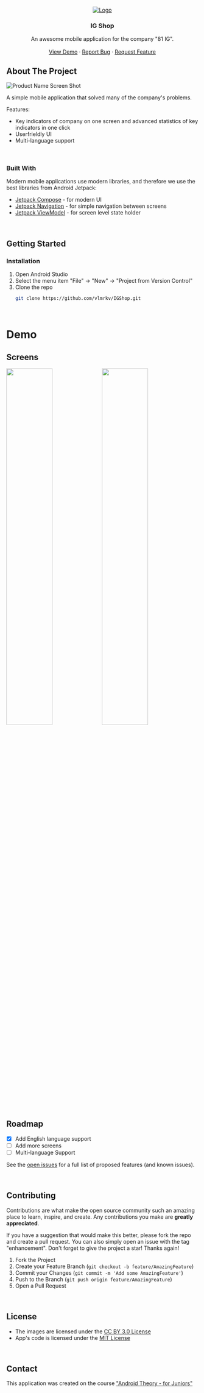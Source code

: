 <!-- PROJECT LOGO -->
<br />
<div align="center">
  <a href="https://github.com/vlmrkv/IGShop">
    <img src="https://ucarecdn.com/b8fcebe2-6277-4666-a88f-06f07e1cce26/" alt="Logo">
  </a>

<h3 align="center">IG Shop</h3>

  <p align="center">
    An awesome mobile application for the company "81 IG".
    <br />
    <br />
    <a href="https://github.com/vlmrkv/IGShop">View Demo</a>
    ·
    <a href="https://github.com/vlmrkv/IGShop/issues">Report Bug</a>
    ·
    <a href="https://github.com/vlmrkv/IGShop/issues">Request Feature</a>
  </p>
</div>



<!-- ABOUT THE PROJECT -->
## About The Project

![Product Name Screen Shot](https://ucarecdn.com/b8fcebe2-6277-4666-a88f-06f07e1cce26/)

A simple mobile application that solved many of the company's problems.

Features:
- Key indicators of company on one screen and advanced statistics of key indicators in one click
- Userfrieldly UI
- Multi-language support

</br>



### Built With

Modern mobile applications use modern libraries, and therefore we use the best libraries from Android Jetpack:

* [Jetpack Compose](https://developer.android.com/jetpack/compose) - for modern UI
* [Jetpack Navigation](https://developer.android.com/guide/navigation) - for simple navigation between screens
* [Jetpack ViewModel](https://developer.android.com/topic/libraries/architecture/viewmodel) - for screen level state holder

</br>

<!-- GETTING STARTED -->
## Getting Started

### Installation

1. Open Android Studio
2. Select the menu item "File" -> "New" -> "Project from Version Control"
3. Clone the repo
   ```sh
   git clone https://github.com/vlmrkv/IGShop.git
   ```

</br>

<!--Demo -->
# Demo

## Screens
<img src="https://ucarecdn.com/1a8df859-e2da-451f-aa9b-88970d212b89/" width="49%"> <img src="" width="49%">

</br>

<!-- ROADMAP -->
## Roadmap

- [x] Add English language support
- [ ] Add more screens
- [ ] Multi-language Support

See the [open issues](https://github.com/vlmrkv/IGShop/issues) for a full list of proposed features (and known issues).

</br>


<!-- CONTRIBUTING -->
## Contributing

Contributions are what make the open source community such an amazing place to learn, inspire, and create. Any contributions you make are **greatly appreciated**.

If you have a suggestion that would make this better, please fork the repo and create a pull request. You can also simply open an issue with the tag "enhancement".
Don't forget to give the project a star! Thanks again!

1. Fork the Project
2. Create your Feature Branch (`git checkout -b feature/AmazingFeature`)
3. Commit your Changes (`git commit -m 'Add some AmazingFeature'`)
4. Push to the Branch (`git push origin feature/AmazingFeature`)
5. Open a Pull Request

</br>

## License

- The images are licensed under the [CC BY 3.0 License](http://creativecommons.org/licenses/by/3.0/)
- App's code is licensed under the [MIT License](https://opensource.org/licenses/mit-license.html/)

</br>

## Contact
This application was created on the course ["Android Theory - for Juniors"](https://stepik.org/a/138114)



<br />